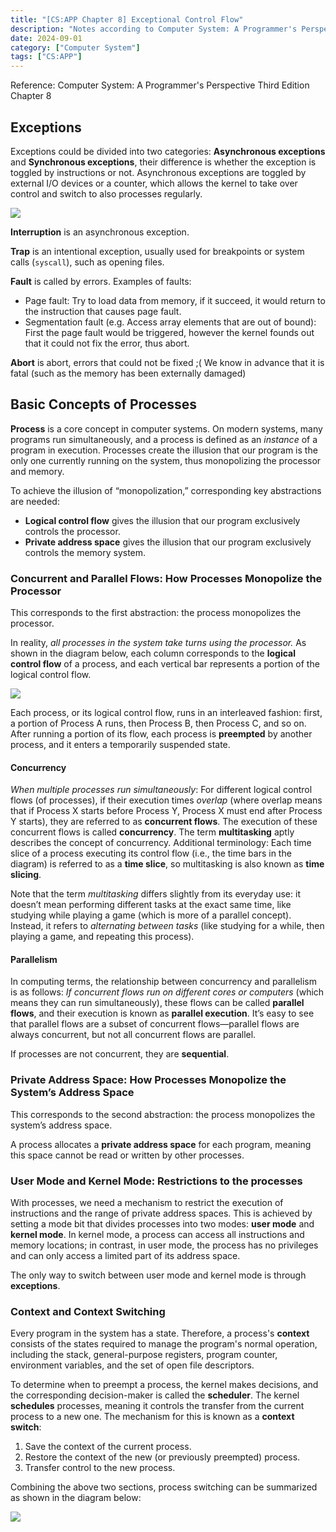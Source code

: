 ```yaml
---
title: "[CS:APP Chapter 8] Exceptional Control Flow"
description: "Notes according to Computer System: A Programmer's Perspective Third Edition Chapter 8"
date: 2024-09-01
category: ["Computer System"]
tags: ["CS:APP"]
---
```


Reference: Computer System: A Programmer's Perspective Third Edition Chapter 8

## Exceptions

Exceptions could be divided into two categories: **Asynchronous exceptions** and **Synchronous exceptions**, their difference is whether the exception is toggled by instructions or not. Asynchronous exceptions are toggled by external I/O devices or a counter, which allows the kernel to take over control and switch to also processes regularly.

![](https://pub-f4fb14aad5ef4ee6a83bd71292941254.r2.dev/202409011657335.png)

**Interruption** is an asynchronous exception.

**Trap** is an intentional exception, usually used for breakpoints or system calls (`syscall`), such as opening files.

**Fault** is called by errors. Examples of faults:

- Page fault: Try to load data from memory, if it succeed, it would return to the instruction that causes page fault.
- Segmentation fault (e.g. Access array elements that are out of bound): First the page fault would be triggered, however the kernel founds out that it could not fix the error, thus abort.

**Abort** is abort, errors that could not be fixed ;( We know in advance that it is fatal (such as the memory has been externally damaged)

## Basic Concepts of Processes

**Process** is a core concept in computer systems. On modern systems, many programs run simultaneously, and a process is defined as an *instance* of a program in execution. Processes create the illusion that our program is the only one currently running on the system, thus monopolizing the processor and memory.

To achieve the illusion of “monopolization,” corresponding key abstractions are needed:

- **Logical control flow** gives the illusion that our program exclusively controls the processor.
- **Private address space** gives the illusion that our program exclusively controls the memory system.

### Concurrent and Parallel Flows: How Processes Monopolize the Processor

This corresponds to the first abstraction: the process monopolizes the processor.

In reality, *all processes in the system take turns using the processor.* As shown in the diagram below, each column corresponds to the **logical control flow** of a process, and each vertical bar represents a portion of the logical control flow.

![](https://pub-f4fb14aad5ef4ee6a83bd71292941254.r2.dev/202408141228940.png)

Each process, or its logical control flow, runs in an interleaved fashion: first, a portion of Process A runs, then Process B, then Process C, and so on. After running a portion of its flow, each process is **preempted** by another process, and it enters a temporarily suspended state.

#### Concurrency

*When multiple processes run simultaneously*: For different logical control flows (of processes), if their execution times *overlap* (where overlap means that if Process X starts before Process Y, Process X must end after Process Y starts), they are referred to as **concurrent flows**. The execution of these concurrent flows is called **concurrency**. The term **multitasking** aptly describes the concept of concurrency. Additional terminology: Each time slice of a process executing its control flow (i.e., the time bars in the diagram) is referred to as a **time slice**, so multitasking is also known as **time slicing**.

Note that the term *multitasking* differs slightly from its everyday use: it doesn’t mean performing different tasks at the exact same time, like studying while playing a game (which is more of a parallel concept). Instead, it refers to *alternating between tasks* (like studying for a while, then playing a game, and repeating this process).

#### Parallelism

In computing terms, the relationship between concurrency and parallelism is as follows: *If concurrent flows run on different cores or computers* (which means they can run simultaneously), these flows can be called **parallel flows**, and their execution is known as **parallel execution**. It’s easy to see that parallel flows are a subset of concurrent flows—parallel flows are always concurrent, but not all concurrent flows are parallel.

If processes are not concurrent, they are **sequential**.

### Private Address Space: How Processes Monopolize the System’s Address Space

This corresponds to the second abstraction: the process monopolizes the system’s address space.

A process allocates a **private address space** for each program, meaning this space cannot be read or written by other processes.

### User Mode and Kernel Mode: Restrictions to the processes

With processes, we need a mechanism to restrict the execution of instructions and the range of private address spaces. This is achieved by setting a mode bit that divides processes into two modes: **user mode** and **kernel mode**. In kernel mode, a process can access all instructions and memory locations; in contrast, in user mode, the process has no privileges and can only access a limited part of its address space.

The only way to switch between user mode and kernel mode is through **exceptions**.

### Context and Context Switching

Every program in the system has a state. Therefore, a process's **context** consists of the states required to manage the program's normal operation, including the stack, general-purpose registers, program counter, environment variables, and the set of open file descriptors.

To determine when to preempt a process, the kernel makes decisions, and the corresponding decision-maker is called the **scheduler**. The kernel **schedules** processes, meaning it controls the transfer from the current process to a new one. The mechanism for this is known as a **context switch**:

1. Save the context of the current process.
2. Restore the context of the new (or previously preempted) process.
3. Transfer control to the new process.

Combining the above two sections, process switching can be summarized as shown in the diagram below:

![](https://pub-f4fb14aad5ef4ee6a83bd71292941254.r2.dev/202408141301953.png)